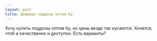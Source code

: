 ```yaml
---
layout: post 
title: Дешёвые поддоны оптом бу 
--- 
```

Хочу купить поддоны оптом бу, но цены везде так кусаются. Хочется, чтоб и качественно и доступно. Есть варианты?
